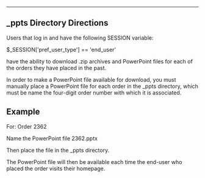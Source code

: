 --------------------------
_ppts Directory Directions
--------------------------

Users that log in and have the following SESSION variable:

$_SESSION['pref_user_type'] == 'end_user'

have the ability to download .zip archives and PowerPoint
files for each of the orders they have placed in the past.

In order to make a PowerPoint file available for download,
you must manually place a PowerPoint file for each order
in the _ppts directory, which must be name the four-digit
order number with which it is associated.


Example
-------

For: Order 2362

Name the PowerPoint file 2362.pptx

Then place the file in the _ppts directory.

The PowerPoint file will then be available each time the
end-user who placed the order visits their homepage.